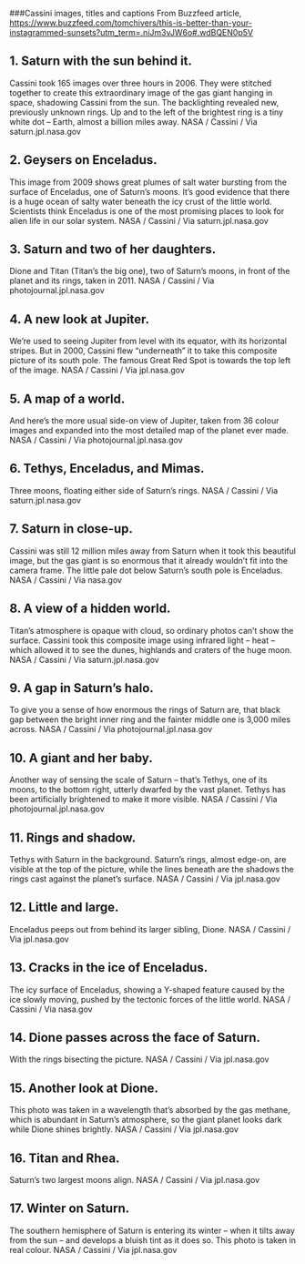 ###Cassini images, titles and captions 
From Buzzfeed article, https://www.buzzfeed.com/tomchivers/this-is-better-than-your-instagrammed-sunsets?utm_term=.niJm3vJW6o#.wdBQEN0p5V 

## 1. Saturn with the sun behind it. 
Cassini
 took 165 images over three hours in 2006. They were stitched together 
to create this extraordinary image of the gas giant hanging in space, 
shadowing Cassini from the sun. The backlighting revealed new, 
previously unknown rings. Up and to the left of the brightest ring is a 
tiny white dot – Earth, almost a billion miles away.  NASA / Cassini / Via saturn.jpl.nasa.gov 

## 2. Geysers on Enceladus. 
This 
image from 2009 shows great plumes of salt water bursting from the 
surface of Enceladus, one of Saturn’s moons. It’s good evidence that 
there is a huge ocean of salty water beneath the icy crust of the little
 world. Scientists think Enceladus is one of the most promising places 
to look for alien life in our solar system.  NASA / Cassini / Via saturn.jpl.nasa.gov 

## 3. Saturn and two of her daughters. 
Dione and Titan (Titan’s the big one), two of Saturn’s moons, in front of the planet and its rings, taken in 2011.  NASA / Cassini / Via photojournal.jpl.nasa.gov 

## 4. A new look at Jupiter. 
We’re 
used to seeing Jupiter from level with its equator, with its horizontal 
stripes. But in 2000, Cassini flew “underneath” it to take this 
composite picture of its south pole. The famous Great Red Spot is 
towards the top left of the image.  NASA / Cassini / Via jpl.nasa.gov 

## 5. A map of a world. 
And 
here’s the more usual side-on view of Jupiter, taken from 36 colour 
images and expanded into the most detailed map of the planet ever made.  NASA / Cassini / Via photojournal.jpl.nasa.gov 

## 6. Tethys, Enceladus, and Mimas. 
Three moons, floating either side of Saturn’s rings.  NASA / Cassini / Via saturn.jpl.nasa.gov 

## 7. Saturn in close-up. 
Cassini
 was still 12 million miles away from Saturn when it took this beautiful
 image, but the gas giant is so enormous that it already wouldn’t fit 
into the camera frame. The little pale dot below Saturn’s south pole is 
Enceladus.  NASA / Cassini / Via nasa.gov 

## 8. A view of a hidden world. 
Titan’s
 atmosphere is opaque with cloud, so ordinary photos can’t show the 
surface. Cassini took this composite image using infrared light – heat –
 which allowed it to see the dunes, highlands and craters of the huge 
moon.  NASA / Cassini / Via saturn.jpl.nasa.gov 

## 9. A gap in Saturn’s halo. 
To give
 you a sense of how enormous the rings of Saturn are, that black gap 
between the bright inner ring and the fainter middle one is 3,000 miles 
across.  NASA / Cassini / Via photojournal.jpl.nasa.gov 

## 10. A giant and her baby. 
Another
 way of sensing the scale of Saturn – that’s Tethys, one of its moons, 
to the bottom right, utterly dwarfed by the vast planet. Tethys has been
 artificially brightened to make it more visible.  NASA / Cassini / Via photojournal.jpl.nasa.gov 

## 11. Rings and shadow. 
Tethys 
with Saturn in the background. Saturn’s rings, almost edge-on, are 
visible at the top of the picture, while the lines beneath are the 
shadows the rings cast against the planet’s surface.  NASA / Cassini / Via jpl.nasa.gov 

## 12. Little and large. 
Enceladus peeps out from behind its larger sibling, Dione.  NASA / Cassini / Via jpl.nasa.gov 

## 13. Cracks in the ice of Enceladus. 
The icy
 surface of Enceladus, showing a Y-shaped feature caused by the ice 
slowly moving, pushed by the tectonic forces of the little world.  NASA / Cassini / Via nasa.gov 

## 14. Dione passes across the face of Saturn. 
With the rings bisecting the picture.  NASA / Cassini / Via jpl.nasa.gov 

## 15. Another look at Dione. 
This 
photo was taken in a wavelength that’s absorbed by the gas methane, 
which is abundant in Saturn’s atmosphere, so the giant planet looks dark
 while Dione shines brightly.  NASA / Cassini / Via jpl.nasa.gov 

## 16. Titan and Rhea. 
Saturn’s two largest moons align.  NASA / Cassini / Via jpl.nasa.gov 

## 17. Winter on Saturn. 
The 
southern hemisphere of Saturn is entering its winter – when it tilts 
away from the sun – and develops a bluish tint as it does so. This photo
 is taken in real colour.  NASA / Cassini / Via jpl.nasa.gov 

